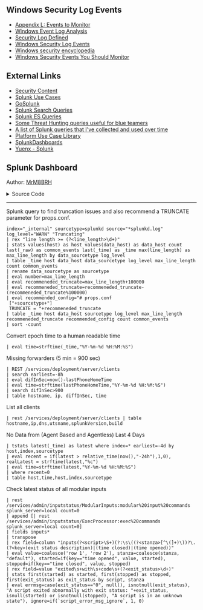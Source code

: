 ## Windows Security Log Events
- [Appendix L: Events to Monitor](https://learn.microsoft.com/en-us/windows-server/identity/ad-ds/plan/appendix-l--events-to-monitor)
- [Windows Event Log Analysis](https://cybersecuritynews.com/windows-event-log-analysis/)
- [Security Log Defined](https://system32.eventsentry.com/)
- [Windows Security Log Events](https://www.ultimatewindowssecurity.com/securitylog/encyclopedia/default.aspx)
- [Windows security encyclopedia](https://www.windows-security.org/windows-event-ids)
- [Windows Security Events You Should Monitor](https://medium.com/@alizourob4/windows-security-events-you-should-monitor-eebb7a034bbf)

## External Links
- [Security Content](https://research.splunk.com/detections/)
- [Splunk Use Cases](https://0xcybery.github.io/blog/Splunk+Use+Cases)
- [GoSplunk](https://gosplunk.com/)
- [Splunk Search Queries](https://github.com/secnnet/Splunk-Search-Queries)
- [Splunk ES Queries](https://github.com/shauntdergrigorian/splunkqueries)
- [Some Threat Hunting queries useful for blue teamers](https://github.com/BankSecurity/Threat_Hunting)
- [A list of Splunk queries that I've collected and used over time](https://github.com/shauntdergrigorian/splunkqueries)
- [Platform Use Case Library](https://lantern.splunk.com/Splunk_Platform/Use_Cases)
- [SplunkDashboards](https://github.com/Truvis/SplunkDashboards)
- [Yuenx - Splunk](https://www.yuenx.com/?s=splunk)

## Splunk Dashboard
Author: [MrM8BRH](https://github.com/MrM8BRH)

<details>
 
 <summary>Source Code</summary>
 
```
<form version="1.1" theme="dark">
  <label>Splunk Dashboard</label>
  <fieldset submitButton="true" autoRun="true">
    <input type="time" token="field1">
      <label></label>
      <default>
        <earliest>-24h@h</earliest>
        <latest>now</latest>
      </default>
    </input>
  </fieldset>
  <row>
    <panel>
      <title>Metadata information for hosts across all indexes.</title>
      <table>
        <search>
          <query>| metadata type=hosts index=*
| eval firstTime=strftime(firstTime, "%Y-%m-%d %H:%M:%S"), lastTime=strftime(lastTime, "%Y-%m-%d %H:%M:%S"), recentTime=strftime(recentTime, "%Y-%m-%d %H:%M:%S")</query>
          <earliest>$field1.earliest$</earliest>
          <latest>$field1.latest$</latest>
        </search>
        <option name="drilldown">none</option>
        <option name="refresh.display">progressbar</option>
      </table>
    </panel>
    <panel>
      <title>List of Forwarders Installed.</title>
      <table>
        <search>
          <query>index="_internal" sourcetype=splunkd group=tcpin_connections NOT eventType=* 
| eval Hostname=if(isnull(hostname), sourceHost,hostname),version=if(isnull(version),"pre 4.2",version),architecture=if(isnull(arch),"n/a",arch) 
| stats count by Hostname version architecture 
| sort + version</query>
          <earliest>$field1.earliest$</earliest>
          <latest>$field1.latest$</latest>
        </search>
        <option name="drilldown">none</option>
        <option name="refresh.display">progressbar</option>
      </table>
    </panel>
  </row>
  <row>
    <panel>
      <title>List of Login Attempts to Splunk.</title>
      <table>
        <search>
          <query>index=_audit tag=authentication | eval time=strftime(_time,"%Y-%m-%d %H:%M:%S") | stats count by time, user, info | sort - info | rename time as Time, user as User, info as Action</query>
          <earliest>$field1.earliest$</earliest>
          <latest>$field1.latest$</latest>
        </search>
        <option name="drilldown">none</option>
        <option name="refresh.display">progressbar</option>
      </table>
    </panel>
    <panel>
      <title>Host not sending logs for x days.</title>
      <table>
        <search>
          <query>| tstats count as countAtToday latest(_time) as lastTime where index!="*_" by host sourcetype index 
| eval age=now()-lastTime 
| sort age d 
| fieldformat lastTime=strftime(lastTime,"%Y/%m/%d %H:%M:%S") 
| eval age=round((age/60/60),1) 
| search age&gt;=48 
| eval age=age."hour" 
| dedup host</query>
          <earliest>$field1.earliest$</earliest>
          <latest>$field1.latest$</latest>
        </search>
        <option name="drilldown">none</option>
        <option name="refresh.display">progressbar</option>
      </table>
    </panel>
  </row>
  <row>
    <panel>
      <title>Data Indexed in GB for Last 7 days per Indexer.</title>
      <table>
        <search>
          <query>index=_internal source=*license_usage.log type="RolloverSummary" | eval _time=_time - 43200 | bin _time span=1d | eval GB=round(b/1024/1024/1024, 3) | stats sum(GB) by host _time | sort -_time</query>
          <earliest>-7d@h</earliest>
          <latest>now</latest>
        </search>
        <option name="drilldown">none</option>
        <option name="refresh.display">progressbar</option>
      </table>
    </panel>
    <panel>
      <title>License usage by index.</title>
      <chart>
        <search>
          <query>index=_internal source=*license_usage.log type="Usage" splunk_server=*
| eval Date=strftime(_time, "%Y/%m/%d")
| eventstats sum(b) as volume by idx, Date
| eval GB=round(volume/1024/1024/1024, 5) 
| chart first(GB) AS volume by idx | rename idx as index</query>
          <earliest>$field1.earliest$</earliest>
          <latest>$field1.latest$</latest>
        </search>
        <option name="charting.chart">pie</option>
        <option name="charting.drilldown">none</option>
        <option name="refresh.display">progressbar</option>
      </chart>
    </panel>
  </row>
  <row>
    <panel>
      <title>Find out all successful splunk configuration changes by user.</title>
      <table>
        <search>
          <query>index=_audit action=edit* info=granted operation!="list" host=* object=*
| top limit=10 user
| transaction action user operation host maxspan=30s
| stats values(action) as action values(object) as modified_object by
_time,operation,user,host
| rename user as modified_by
| table _time action modified_object modified_by</query>
          <earliest>$field1.earliest$</earliest>
          <latest>$field1.latest$</latest>
        </search>
        <option name="drilldown">none</option>
        <option name="refresh.display">progressbar</option>
      </table>
    </panel>
    <panel>
      <title>Splunk errors in last 24 hours.</title>
      <table>
        <search>
          <query>index=_internal " error " NOT debug source=*splunkd.log* | top limit=10 _raw</query>
          <earliest>$field1.earliest$</earliest>
          <latest>$field1.latest$</latest>
        </search>
        <option name="drilldown">none</option>
        <option name="refresh.display">progressbar</option>
      </table>
    </panel>
  </row>
  <row>
    <panel>
      <title>Identifying Hosts not sending data for more than 6 hours.</title>
      <table>
        <search>
          <query>| tstats latest(_time) as latest where index!="*_" earliest=-9h by host index sourcetype
| eval recent = if(latest &gt; relative_time(now(),"-360m"),"1","0"), LastReceiptTime = strftime(latest,"%c")
| where recent=0
| sort LastReceiptTime
| eval age=now()-latest
| eval age=round((age/60/60),1)
| eval age=age."hour"
| fields - recent latest</query>
          <earliest>$field1.earliest$</earliest>
          <latest>$field1.latest$</latest>
        </search>
        <option name="drilldown">none</option>
        <option name="refresh.display">progressbar</option>
      </table>
    </panel>
    <panel>
      <title>Show Searches with Details (Who | When | What).</title>
      <table>
        <search>
          <query>index=_audit action=search sourcetype=audittrail search_id=* NOT (user=splunk-system-user) search!="'typeahead*"
| rex "search\=\'(search|\s+)\s(?P&lt;search&gt;[\n\S\s]+?(?=\'))"
| rex field=search "sourcetype\s*=\s*\"*(?&lt;SourcetypeUsed&gt;[^\s\"]+)" 
| rex field=search "index\s*=\s*\"*(?&lt;IndexUsed&gt;[^\s\"]+)"
| stats latest(_time) as Latest by user search SourcetypeUsed IndexUsed
| convert ctime(Latest)</query>
          <earliest>$field1.earliest$</earliest>
          <latest>$field1.latest$</latest>
        </search>
        <option name="drilldown">none</option>
        <option name="refresh.display">progressbar</option>
      </table>
    </panel>
  </row>
  <row>
    <panel>
      <title>Who is using Splunk by user, app and view.</title>
      <table>
        <search>
          <query>index=_internal sourcetype="splunk_web_access" method="GET" status="200" user!=-
| stats count latest(_time) as ViewTime by user app view
| sort -count
| eventstats sum(count) as countByApp list(view) as view list(count) as count list(ViewTime) as ViewTime by user app
| convert timeformat="%a %m/%d/%Y %I:%M:%S %p" ctime(ViewTime)
| dedup app
| appendpipe [stats sum(count) as count by user | eval view = "Total Views"]
| sort + user -countByApp</query>
          <earliest>$field1.earliest$</earliest>
          <latest>$field1.latest$</latest>
        </search>
        <option name="drilldown">none</option>
        <option name="refresh.display">progressbar</option>
      </table>
    </panel>
  </row>
  <row>
    <panel>
      <title>Skipped searches and why.</title>
      <table>
        <search>
          <query>index = _internal skipped sourcetype=scheduler status=skipped
| stats count by app search_type reason savedsearch_name 
| sort -count</query>
          <earliest>$field1.earliest$</earliest>
          <latest>$field1.latest$</latest>
        </search>
        <option name="drilldown">none</option>
        <option name="refresh.display">progressbar</option>
      </table>
    </panel>
  </row>
</form>
```
</details>

---

Splunk query to find truncation issues and also recommend a TRUNCATE parameter for props.conf.
```
index="_internal" sourcetype=splunkd source="*splunkd.log" log_level="WARN" "Truncating" 
| rex "line length >= (?<line_length>\d+)" 
| stats values(host) as host values(data_host) as data_host count last(_raw) as common_events last(_time) as _time max(line_length) as max_line_length by data_sourcetype log_level 
| table _time host data_host data_sourcetype log_level max_line_length count common_events 
| rename data_sourcetype as sourcetype 
| eval number=max_line_length 
| eval recommeneded_truncate=max_line_length+100000 
| eval recommeneded_truncate=recommeneded_truncate-(recommeneded_truncate%100000) 
| eval recommended_config="# props.conf
 ["+sourcetype+"]
 TRUNCATE = "+recommeneded_truncate 
| table _time host data_host sourcetype log_level max_line_length recommeneded_truncate recommended_config count common_events 
| sort -count
```

Convert epoch time to a human readable time
```
| eval time=strftime(_time,"%Y-%m-%d %H:%M:%S")
```

Missing forwarders (5 min = 900 sec)
```
| REST /services/deployment/server/clients
| search earliest=-8h
| eval difInSec=now()-lastPhoneHomeTime
| eval time=strftime(lastPhoneHomeTime,"%Y-%m-%d %H:%M:%S")
| search difInSec>900
| table hostname, ip, diffInSec, time
```

List all clients
```
| rest /services/deployment/server/clients | table hostname,ip,dns,utsname,splunkVersion,build
```

No Data from (Agent Based and Agentless) Last 4 Days
```
| tstats latest(_time) as latest where index=* earliest=-4d by host,index,sourcetype
| eval recent = if(latest > relative_time(now(),"-24h"),1,0), realLatest = strftime(latest,"%c")
| eval time=strftime(latest,"%Y-%m-%d %H:%M:%S")
| where recent=0
| table host,time,host,index,sourcetype
```

Check latest status of all modular inputs
```
| rest /services/admin/inputstatus/ModularInputs:modular%20input%20commands splunk_server=local count=0 
| append [| rest /services/admin/inputstatus/ExecProcessor:exec%20commands splunk_server=local count=0] 
| fields inputs*
| transpose
| rex field=column "inputs(?<script>\S+)(?:\s\((?<stanza>[^\(]+)\))?\.(?<key>(exit status description)|(time closed)|(time opened))"
| eval value=coalesce('row 1', 'row 2'), stanza=coalesce(stanza, "default"), started=if(key=="time opened", value, started), stopped=if(key=="time closed", value, stopped)
| rex field=value "exited\s+with\s+code\s+(?<exit_status>\d+)"
| stats first(started) as started, first(stopped) as stopped, first(exit_status) as exit_status by script, stanza
| eval errmsg=case(exit_status=="0", null(), isnotnull(exit_status), "A script exited abnormally with exit status: "+exit_status, isnull(started) or isnotnull(stopped), "A script is in an unknown state"), ignore=if(`script_error_msg_ignore`, 1, 0)
```
